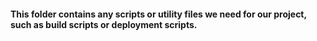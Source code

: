 #### This folder contains any scripts or utility files we need for our project, such as build scripts or deployment scripts.
